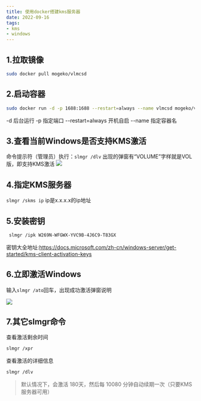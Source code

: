```yaml
---
title: 使用docker搭建kms服务器
date: 2022-09-16
tags:
- kms
- windows
---
```


## 1.拉取镜像
```bash
sudo docker pull mogeko/vlmcsd 
```

## 2.启动容器
```bash
sudo docker run -d -p 1688:1688 --restart=always --name vlmcsd mogeko/vlmcsd
```
-d 后台运行
-p 指定端口
--restart=always 开机自启
--name 指定容器名

## 3.查看当前Windows是否支持KMS激活
命令提示符（管理员）执行：`slmgr /dlv`
出现的弹窗有“VOLUME”字样就是VOL版，即支持KMS激活
![](https://img.xiyangyang.cc/blog/20220916195220.png)

## 4.指定KMS服务器
`slmgr /skms ip` ip是x.x.x.x的ip地址

## 5.安装密钥
```bash
 slmgr /ipk W269N-WFGWX-YVC9B-4J6C9-T83GX
```
密钥大全地址:https://docs.microsoft.com/zh-cn/windows-server/get-started/kms-client-activation-keys

## 6.立即激活Windows
输入`slmgr /ato`回车，出现成功激活弹窗说明

![](https://img.xiyangyang.cc/blog/WX20220916-140914@2x.png)

## 7.其它slmgr命令

查看激活剩余时间
```bash
slmgr /xpr
```

查看激活的详细信息
```bash
slmgr /dlv
```
> 默认情况下，会激活 180天，然后每 10080 分钟自动续期一次（只要KMS服务器可用）



